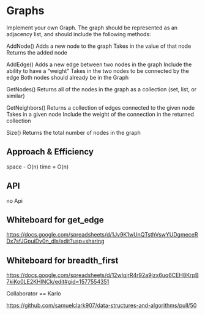 # Graphs
Implement your own Graph. The graph should be represented as an adjacency list, and should include the following methods:

AddNode()
Adds a new node to the graph
Takes in the value of that node
Returns the added node

AddEdge()
Adds a new edge between two nodes in the graph
Include the ability to have a “weight”
Takes in the two nodes to be connected by the edge
Both nodes should already be in the Graph

GetNodes()
Returns all of the nodes in the graph as a collection (set, list, or similar)

GetNeighbors()
Returns a collection of edges connected to the given node
Takes in a given node
Include the weight of the connection in the returned collection

Size()
Returns the total number of nodes in the graph


## Approach & Efficiency
space - O(n)
time = O(n)

## API
no Api

## Whiteboard for get_edge
https://docs.google.com/spreadsheets/d/1Jv9K1wUnQTsthVswYUDgmeceRDx7sfJGpuiDv0n_dls/edit?usp=sharing

## Whiteboard for breadth_first
https://docs.google.com/spreadsheets/d/12wIqjrR4r92a9jzx6uq6CEH8KrpB7kiKo0LE2KHlNCk/edit#gid=1577554351

Collaborator == Karlo

https://github.com/samuelclark907/data-structures-and-algorithms/pull/50
